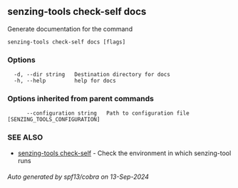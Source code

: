 ## senzing-tools check-self docs

Generate documentation for the command

```
senzing-tools check-self docs [flags]
```

### Options

```
  -d, --dir string   Destination directory for docs
  -h, --help         help for docs
```

### Options inherited from parent commands

```
      --configuration string   Path to configuration file [SENZING_TOOLS_CONFIGURATION]
```

### SEE ALSO

* [senzing-tools check-self](senzing-tools_check-self.md)	 - Check the environment in which senzing-tool runs

###### Auto generated by spf13/cobra on 13-Sep-2024
